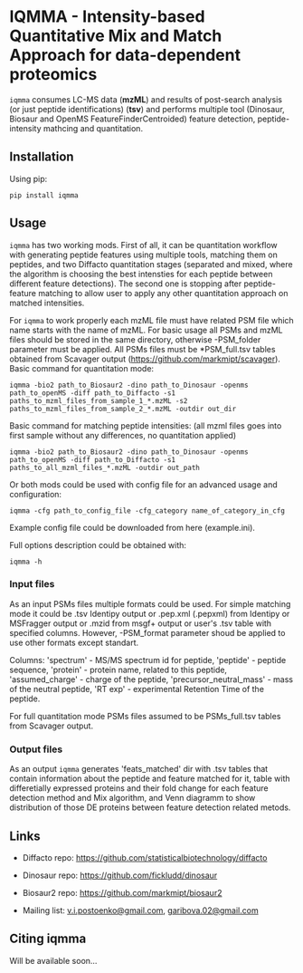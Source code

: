 # IQMMA - Intensity-based Quantitative Mix and Match Approach for data-dependent proteomics

`iqmma` consumes LC-MS data (**mzML**) and results of post-search analysis (or just peptide identifications) (**tsv**) and performs multiple tool (Dinosaur, Biosaur and OpenMS FeatureFinderCentroided) feature detection, peptide-intensity mathcing and quantitation.

## Installation

Using pip:

    pip install iqmma

## Usage

`iqmma` has two working mods. First of all, it can be quantitation workflow with generating peptide features using multiple tools, matching them on peptides, and two Diffacto quantitation stages (separated and mixed, where the algorithm is choosing the best intensties for each peptide between different feature detections). The second one is stopping after peptide-feature matching to allow user to apply any other quantitation approach on matched intensities.

For `iqmma` to work properly each mzML file must have related PSM file which name starts with the name of mzML.
For basic usage all PSMs and mzML files should be stored in the same directory, otherwise -PSM_folder parameter must be applied. All PSMs files must be *PSM_full.tsv tables obtained from Scavager output (https://github.com/markmipt/scavager).
Basic command for quantitation mode:

    iqmma -bio2 path_to_Biosaur2 -dino path_to_Dinosaur -openms path_to_openMS -diff path_to_Diffacto -s1 paths_to_mzml_files_from_sample_1_*.mzML -s2 paths_to_mzml_files_from_sample_2_*.mzML -outdir out_dir

Basic command for matching peptide intensities: (all mzml files goes into first sample without any differences, no quantitation applied)

    iqmma -bio2 path_to_Biosaur2 -dino path_to_Dinosaur -openms path_to_openMS -diff path_to_Diffacto -s1 paths_to_all_mzml_files_*.mzML -outdir out_path

Or both mods could be used with config file for an advanced usage and configuration:

    iqmma -cfg path_to_config_file -cfg_category name_of_category_in_cfg
    
Example config file could be downloaded from here (example.ini). 

Full options description could be obtained with:

    iqmma -h

### Input files

As an input PSMs files multiple formats could be used. For simple matching mode it could be .tsv Identipy output or .pep.xml (.pepxml) from Identipy or MSFragger output or .mzid from msgf+ output or user's .tsv table with specified columns. However, -PSM_format parameter shoud be applied to use other formats except standart.

Columns: 'spectrum' - MS/MS spectrum id for peptide, 'peptide' - peptide sequence, 'protein' - protein name, related to this peptide, 'assumed_charge' - charge of the peptide, 'precursor_neutral_mass' - mass of the neutral peptide, 'RT exp' - experimental Retention Time of the peptide. 

For full quantitation mode PSMs files assumed to be PSMs_full.tsv tables from Scavager output.

### Output files

As an output `iqmma` generates 'feats_matched' dir with .tsv tables that contain information about the peptide and feature matched for it, table with differetially expressed proteins and their fold change for each feature detection method and Mix algorithm, and Venn diagramm to show distribution of those DE proteins between feature detection related metods.

## Links

- Diffacto repo: https://github.com/statisticalbiotechnology/diffacto
- Dinosaur repo: https://github.com/fickludd/dinosaur
- Biosaur2 repo: https://github.com/markmipt/biosaur2

- Mailing list: v.i.postoenko@gmail.com, garibova.02@gmail.com


## Citing iqmma

Will be available soon... 
